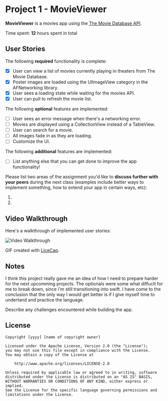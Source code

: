 # Project 1 - **MovieViewer**

**MovieViewer** is a movies app using the [The Movie Database API](http://docs.themoviedb.apiary.io/#).

Time spent: **12** hours spent in total

## User Stories

The following **required** functionality is complete:

- [x] User can view a list of movies currently playing in theaters from The Movie Database.
- [x] Poster images are loaded using the UIImageView category in the AFNetworking library.
- [x] User sees a loading state while waiting for the movies API.
- [x] User can pull to refresh the movie list.

The following **optional** features are implemented:

- [ ] User sees an error message when there's a networking error.
- [ ] Movies are displayed using a CollectionView instead of a TableView.
- [ ] User can search for a movie.
- [ ] All images fade in as they are loading.
- [ ] Customize the UI.

The following **additional** features are implemented:

- [ ] List anything else that you can get done to improve the app functionality!

Please list two areas of the assignment you'd like to **discuss further with your peers** during the next class (examples include better ways to implement something, how to extend your app in certain ways, etc):

1. 
2. 

## Video Walkthrough 

Here's a walkthrough of implemented user stories:

<img src= 'http://i.imgur.com/pjZpmGf.gif'  title='Video Walkthrough' width='' alt='Video Walkthrough' />

GIF created with [LiceCap](http://www.cockos.com/licecap/).

## Notes

I think this project really gave me an idea of how I need to prepare harder for the next upcomming projects. The optionals were some what diffuclt for me to break down, since i'm still transitioning into swift. I have come to the conclusion that the only way I would get better is if I give myself time to undertand and practice the language. 

Describe any challenges encountered while building the app.

## License

    Copyright [yyyy] [name of copyright owner]

    Licensed under the Apache License, Version 2.0 (the "License");
    you may not use this file except in compliance with the License.
    You may obtain a copy of the License at

        http://www.apache.org/licenses/LICENSE-2.0

    Unless required by applicable law or agreed to in writing, software
    distributed under the License is distributed on an "AS IS" BASIS,
    WITHOUT WARRANTIES OR CONDITIONS OF ANY KIND, either express or implied.
    See the License for the specific language governing permissions and
    limitations under the License.
